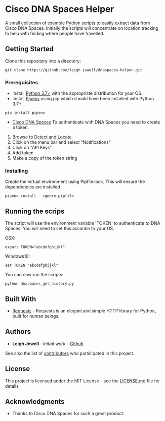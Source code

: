 # Cisco DNA Spaces Helper

A small collection of example Python scripts to easily extract data from Cisco DNA Spaces. Initially the scripts will
concentrate on location tracking to help with finding where people have travelled.

## Getting Started
Clone this repository into a directory:
```
git clone https://github.com/leigh-jewell/dnaspaces-helper.git
```

### Prerequisites

* Install [Python 3.7+](https://www.python.org/downloads/) with the appropriate distribution for your OS.
* Install [Pipenv](https://pipenv-fork.readthedocs.io/en/latest/) using pip which should have been installed with Python 3.7+
```
pip install pipenv
```
* [Cisco DNA Spaces](https://dnaspaces.io) To authenticate with DNA Spaces you need to create a token. 
1. Browse to [Detect and Locate](https://dnaspaces.io/locate/) 
2. Click on the menu bar and select "Notifications"
3. Click on "API Keys"
4. Add token 
5. Make a copy of the token string

### Installing

Create the virtual environment using Pipflie.lock. This will ensure the dependencies are installed

```
pipenv install --ignore-pipfile
```

## Running the scrips

The script will use the environment variable 'TOKEN' to authenticate to DNA Spaces. You will need to set this accordin
to your OS.

OSX:
```
export TOKEN="abcdefghijkl"
```
Windows10:
```
set TOKEN "abcdefghijkl"
```

 You can now run the scripts:

```
python dnaspaces_get_history.py
```

## Built With

* [Requests](https://requests.readthedocs.io/en/master/) - Requests is an elegant and simple HTTP library for Python, built for human beings.

## Authors

* **Leigh Jewell** - *Initial work* - [Github](https://github.com/leigh-jewell)

See also the list of [contributors](https://github.com/your/project/contributors) who participated in this project.

## License

This project is licensed under the MIT License - see the [LICENSE.md](LICENSE.md) file for details

## Acknowledgments

* Thanks to Cisco DNA Spaces for such a great product.
